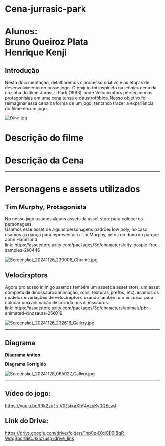 # Cena-jurrasic-park
<h1>Alunos: <br> Bruno Queiroz Plata <br> Henrique Kenji</h1>

<h2>Introdução</h2>

<p>
Nesta documentação, detalharemos o processo criativo e as etapas de desenvolvimento do nosso jogo. O projeto foi inspirado na icônica cena da cozinha do filme Jurassic Park (1993), onde Velociraptors perseguem os protagonistas em uma cena tensa e claustrofóbica. Nosso objetivo foi reimaginar essa cena na forma de um jogo, tentando trazer a experiência do filme em um jogo.
</p>

![Dino.jpg](https://github.com/user-attachments/assets/8e33acdc-13dc-49e9-bdad-ed7fd52aa2f5)

<h1>Descrição do filme</h1>
<p>

</p>



<h1>Descrição da Cena</h1>
<p>

</p>

<hr>

<h1>Personagens e assets utilizados</h1>

<h2>Tim Murphy, Protagonista</h2>

<p>
No nosso jogo usamos alguns assets da asset store para colocar os personagens.
<br>
Usamos esse asset de alguns personagens padrões low poly, no caso usamos a criança para representar o Tim Murphy, netos do dono do parque John Hammond.
<br>
link: https://assetstore.unity.com/packages/3d/characters/city-people-free-samples-260446
</p>

![Screenshot_20241126_230006_Chrome.jpg](https://github.com/user-attachments/assets/853bfdaa-4285-430d-a0fb-4c897e29245d)

<h2>Velociraptors</h2>
<p>
Agora pro nosso inimigo usamos também um asset da asset store, um asset completo de dinossauros(animação, sons, texturas, prefbs, etc). usamos os modelos e variações de Velociraptors, usando também um animator para colocar uma animação de corrida nos dinossauros.
<br>
link: https://assetstore.unity.com/packages/3d/characters/animals/pbr-animated-dinosaurs-256019
</p>

![Screenshot_20241126_232616_Gallery.jpg](https://github.com/user-attachments/assets/6262b1d1-3a68-4ebd-b765-e3b98796275a)

<hr>

<h2>Diagrama</h2>

<strong>Diagrama Antigo</strong>



<strong>Diagrama Corrigido</strong>

![Screenshot_20241128_065027_Gallery.jpg](https://github.com/user-attachments/assets/e4d9ce4b-1319-49dc-856c-d338d4ff04db)

<hr>

<h2>Vídeo do jogo:</h2>

https://youtu.be/tRk2zu3s-V0?si=aXhF4yzuKy0QEdwJ

<h2>Link do Drive:</h2>

https://drive.google.com/drive/folders/1hp0z-iXqjCD0IBqR-WdqBbcr8bCJI2Ic?usp=drive_link